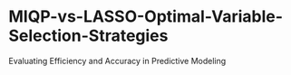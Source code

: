 # MIQP-vs-LASSO-Optimal-Variable-Selection-Strategies
Evaluating Efficiency and Accuracy in Predictive Modeling
